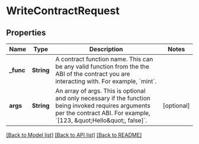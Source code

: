 # WriteContractRequest

## Properties
Name | Type | Description | Notes
------------ | ------------- | ------------- | -------------
**_func** | **String** | A contract function name. This can be any valid function from the the ABI of the contract you are interacting with. For example, &#x60;mint&#x60;. | 
**args** | **String** | An array of args. This is optional and only necessary if the function being invoked requires arguments per the contract ABI. For example, &#x60;[123, \&quot;Hello\&quot;, false]&#x60;. | [optional] 

[[Back to Model list]](../README.md#documentation-for-models) [[Back to API list]](../README.md#documentation-for-api-endpoints) [[Back to README]](../README.md)


